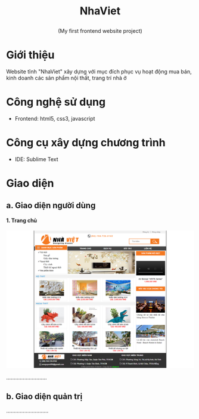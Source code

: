 # <p align="center">NhaViet</p>
<p align="center">
	(My first frontend website project)
</p>

# Giới thiệu
Website tĩnh "NhaViet" xây dựng với mục đích phục vụ hoạt động mua bán, kinh doanh các sản phẩm nội thất, trang trí nhà ở

# Công nghệ sử dụng
- Frontend: html5, css3, javascript

# Công cụ xây dựng chương trình
- IDE: Sublime Text

# Giao diện
## a. Giao diện người dùng ##

#### 1. Trang chủ

<p align="left">
	<img src="image_test/trangchu.png">
</p>

...........................
## b. Giao diện quản trị ##

............................